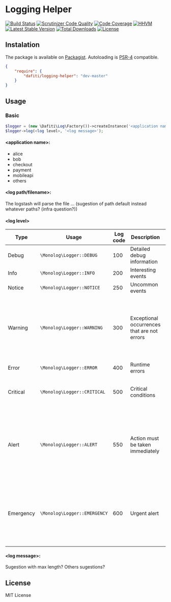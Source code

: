 # Logging Helper
[![Build Status](https://img.shields.io/travis/dafiti/logging-helper/master.svg?style=flat-square)](https://travis-ci.org/dafiti/logging-helper)
[![Scrutinizer Code Quality](https://img.shields.io/scrutinizer/g/dafiti/logging-helper/master.svg?style=flat-square)](https://scrutinizer-ci.com/g/dafiti/logging-helper/?branch=master)
[![Code Coverage](https://img.shields.io/scrutinizer/coverage/g/dafiti/logging-helper/master.svg?style=flat-square)](https://scrutinizer-ci.com/g/dafiti/logging-helper/?branch=master)
[![HHVM](https://img.shields.io/hhvm/dafiti/logging-helper.svg?style=flat-square)](https://travis-ci.org/dafiti/logging-helper)
[![Latest Stable Version](https://img.shields.io/packagist/v/dafiti/logging-helper.svg?style=flat-square)](https://packagist.org/packages/dafiti/logging-helper)
[![Total Downloads](https://img.shields.io/packagist/dt/dafiti/logging-helper.svg?style=flat-square)](https://packagist.org/packages/dafiti/logging-helper)
[![License](https://img.shields.io/packagist/l/dafiti/logging-helper.svg?style=flat-square)](https://packagist.org/packages/dafiti/logging-helper)

## Instalation
The package is available on [Packagist](http://packagist.org/packages/dafiti/logging-helper).
Autoloading is [PSR-4](https://github.com/php-fig/fig-standards/blob/master/accepted/PSR-4-autoloader.md) compatible.

```json
{
    "require": {
        "dafiti/logging-helper": "dev-master"
    }
}
```


## Usage
### Basic
```php
$logger = (new \Dafiti\Log\Factory())->createInstance('<application name>', '<log path/filename>');
$logger->log(<log level>, '<log message>');
```

#### \<application name\>:
* alice
* bob
* checkout
* payment
* mobileapi
* others

#### \<log path/filename\>:
The logstash will parse the file ... (sugestion of path default instead whatever paths? (infra question?))

#### \<log level\>
| Type      | Usage                            | Log code | Description                                 | Example                                                                                            |
| --------- |--------------------------------- | -------- | ------------------------------------------- | -------------------------------------------------------------------------------------------------- |
| Debug     | ```\Monolog\Logger::DEBUG```     |  100     | Detailed debug information                  |                                                                                                    |
| Info      | ```\Monolog\Logger::INFO```      |  200     | Interesting events                          | User logs in, SQL logs                                                                             |
| Notice    | ```\Monolog\Logger::NOTICE```    |  250     | Uncommon events                             |                                                                                                    |
| Warning   | ```\Monolog\Logger::WARNING```   |  300     | Exceptional occurrences that are not errors | Use of deprecated APIs, poor use of an API, undesirable things that are not necessarily wrong      |
| Error     | ```\Monolog\Logger::ERROR```     |  400     | Runtime errors                              |                                                                                                    |
| Critical  | ```\Monolog\Logger::CRITICAL```  |  500     | Critical conditions                         | Application component unavailable, unexpected exception                                            |
| Alert     | ```\Monolog\Logger::ALERT```     |  550     | Action must be taken immediately            | Entire website down, database unavailable, etc. This should trigger the SMS alerts and wake you up |
| Emergency | ```\Monolog\Logger::EMERGENCY``` |  600     | Urgent alert                                | This is only bumped when API breaks are done and should follow the major version of the library    |

#### \<log message\>:
Sugestion with max length? Others sugestions?

## License
MIT License
